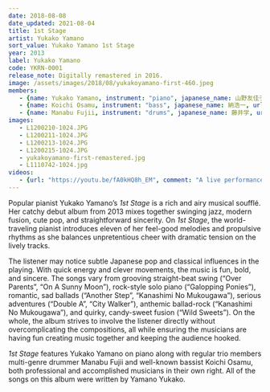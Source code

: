 ```yaml
---
date: 2018-08-08
date_updated: 2021-08-04
title: 1st Stage
artist: Yukako Yamano
sort_value: Yukako Yamano 1st Stage
year: 2013
label: Yukako Yamano
code: YKRN-0001
release_note: Digitally remastered in 2016.
image: /assets/images/2018/08/yukakoyamano-first-460.jpeg
members:
   - {name: Yukako Yamano, instrument: "piano", japanese_name: 山野友佳子, url: "https://yukakoyamano.com/"}
   - {name: Koichi Osamu, instrument: "bass", japanese_name: 納浩一, url: "https://www.osamukoichi.net/"}
   - {name: Manabu Fujii, instrument: "drums", japanese_name: 藤井学, url: "http://manabu-fujii.com/"}
images:
   - L1200210-1024.JPG
   - L1200211-1024.JPG
   - L1200213-1024.JPG
   - L1200215-1024.JPG
   - yukakoyamano-first-remastered.jpg
   - L1110742-1024.jpg
videos: 
   - {url: "https://youtu.be/fA0kHQ8h_EM", comment: "A live performance from 2013 of “On A Sunny Moon”, track #6 on this album"}
---
```

Popular pianist Yukako Yamano’s *1st Stage* is a rich and airy musical soufflé. Her catchy debut album from 2013 mixes together swinging jazz, modern fusion, cute pop, and straightforward sincerity. On *1st Stage*, the world-traveling pianist introduces eleven of her feel-good melodies and propulsive rhythms as she balances unpretentious cheer with dramatic tension on the lively tracks.

The listener may notice subtle Japanese pop and classical influences in the playing. With quick energy and clever movements, the music is fun, bold, and sincere. The songs vary from grooving straight-beat swing (“Over Parents”, “On A Sunny Moon”), rock-style solo piano (“Galopping Ponies”), romantic, sad ballads (“Another Step”, “Kanashimi No Mukougawa”), serious adventures (“Double A”, “City Walker”), anthemic ballad-rock (“Kanashimi No Mukougawa”), and quirky, candy-sweet fusion (“Wild Sweets”). On the whole, the album strives to involve the listener directly without overcomplicating the compositions, all while ensuring the musicians are having fun creating music together and keeping the audience hooked.

*1st Stage* features Yukako Yamano on piano along with regular trio members multi-genre drummer Manabu Fujii and well-known bassist Koichi Osamu, both professional and accomplished musicians in their own right. All of the songs on this album were written by Yamano Yukako.
